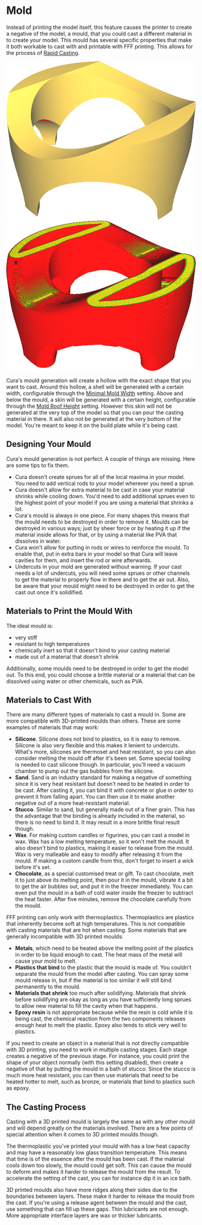 Mold
====
Instead of printing the model itself, this feature causes the printer to create a negative of the model, a mould, that you could cast a different material in to create your model. This mould has several specific properties that make it both workable to cast with and printable with FFF printing. This allows for the process of [Rapid Casting](https://en.wikipedia.org/wiki/Rapid_casting).

<!--screenshot {
"image_path": "mold_enabled_shell.png",
"models": {"stature.scad": {}},
"camera_position": [-78, 160, 228],
"layer": -1
}-->
<!--screenshot {
"image_path": "mold_enabled_mould.png",
"models": {"stature.scad": {}},
"camera_position": [-78, 160, 228],
"settings": {
    "mold_enabled": "True"
},
"colours": 32
}-->
![A model that you'd want to cast](../images/mold_enabled_shell.png)
![The mould for that model](../images/mold_enabled_mould.png)

Cura's mould generation will create a hollow with the exact shape that you want to cast. Around this hollow, a shell will be generated with a certain width, configurable through the [Minimal Mold Width](mold_width.md) setting. Above and below the mould, a skin will be generated with a certain height, configurable through the [Mold Roof Height](mold_roof_height.md) setting. However this skin will not be generated at the very top of the model so that you can pour the casting material in there. It will also not be generated at the very bottom of the model. You're meant to keep it on the build plate while it's being cast.

Designing Your Mould
----
Cura's mould generation is not perfect. A couple of things are missing. Here are some tips to fix them.
* Cura doesn't create sprues for all of the local maxima in your model. You need to add vertical rods to your model wherever you need a sprue.
* Cura doesn't allow for extra material to be cast in case your material shrinks while cooling down. You'd need to add additional sprues even to the highest point of your model if you are using a material that shrinks a lot.
* Cura's mould is always in one piece. For many shapes this means that the mould needs to be destroyed in order to remove it. Moulds can be destroyed in various ways; just by sheer force or by heating it up if the material inside allows for that, or by using a material like PVA that dissolves in water.
* Cura won't allow for putting in rods or wires to reinforce the mould. To enable that, put in extra bars in your model so that Cura will leave cavities for them, and insert the rod or wire afterwards.
* Undercuts in your mold are generated without warning. If your cast needs a lot of undercuts, you will need some sprues or other channels to get the material to properly flow in there and to get the air out. Also, be aware that your mould might need to be destroyed in order to get the cast out once it's solidified.

Materials to Print the Mould With
----
The ideal mould is:
* very stiff
* resistant to high temperatures
* chemically inert so that it doesn't bind to your casting material
* made out of a material that doesn't shrink

Additionally, some moulds need to be destroyed in order to get the model out. To this end, you could choose a brittle material or a material that can be dissolved using water or other chemicals, such as PVA.

Materials to Cast With
----
There are many different types of materials to cast a mould in. Some are more compatible with 3D-printed moulds than others. These are some examples of materials that may work:
* **Silicone**. Silicone does not bind to plastics, so it is easy to remove. Silicone is also very flexible and this makes it lenient to undercuts. What's more, silicones are thermoset and heat resistant, so you can also consider melting the mould off after it's been set. Some special tooling is needed to cast silicone though. In particular, you'll need a vacuum chamber to pump out the gas bubbles from the silicone.
* **Sand**. Sand is an industry standard for making a negative of something since it is very heat resistant but doesn't need to be heated in order to be cast. After casting it, you can bind it with concrete or glue in order to prevent it from falling apart. You can then use it to make another negative out of a more heat-resistant material.
* **Stucco**. Similar to sand, but generally made out of a finer grain. This has the advantage that the binding is already included in the material, so there is no need to bind it. It may result in a more brittle final result though.
* **Wax**. For making custom candles or figurines, you can cast a model in wax. Wax has a low melting temperature, so it won't melt the mould. It also doesn't bind to plastics, making it easier to release from the mould. Wax is very malleable and easy to modify after releasing it from the mould. If making a custom candle from this, don't forget to insert a wick before it's set.
* **Chocolate**, as a special customised treat or gift. To cast chocolate, melt it to just above its melting point, then pour it in the mould, vibrate it a bit to get the air bubbles out, and put it in the freezer immediately. You can even put the mould in a bath of cold water inside the freezer to subtract the heat faster. After five minutes, remove the chocolate carefully from the mould.

FFF printing can only work with thermoplastics. Thermoplastics are plastics that inherently become soft at high temperatures. This is not compatible with casting materials that are hot when casting. Some materials that are generally incompatible with 3D printed moulds:
* **Metals**, which need to be heated above the melting point of the plastics in order to be liquid enough to cast. The heat mass of the metal will cause your mold to melt.
* **Plastics that bind** to the plastic that the mould is made of. You couldn't separate the mould from the model after casting. You can spray some mould release in, but if the material is too similar it will still bind permanently to the mould.
* **Materials that shrink** too much after solidifying. Materials that shrink before solidifying are okay as long as you have sufficiently long sprues to allow new material to fill the cavity when that happens.
* **Epoxy resin** is not appropriate because while the resin is cold while it is being cast, the chemical reaction from the two components releases enough heat to melt the plastic. Epoxy also tends to stick very well to plastics.

If you need to create an object in a material that is not directly compatible with 3D printing, you need to work in multiple casting stages. Each stage creates a negative of the previous stage. For instance, you could print the shape of your object normally (with this setting disabled), then create a negative of that by putting the mould in a bath of stucco. Since the stucco is much more heat resistant, you can then use materials that need to be heated hotter to melt, such as bronze, or materials that bind to plastics such as epoxy.

The Casting Process
----
Casting with a 3D printed mould is largely the same as with any other mould and will depend greatly on the materials involved. There are a few points of special attention when it comes to 3D printed moulds though.

The thermoplastic you've printed your mould with has a low heat capacity and may have a reasonably low glass transition temperature. This means that time is of the essence after the mould has been cast. If the material cools down too slowly, the mould could get soft. This can cause the mould to deform and makes it harder to release the mould from the result. To accelerate the setting of the cast, you can for instance dip it in an ice bath.

3D printed moulds also have more ridges along their sides due to the boundaries between layers. These make it harder to release the mould from the cast. If you're using a release agent between the mould and the cast, use something that can fill up these gaps. Thin lubricants are not enough. More appropriate interface layers are wax or thicker lubricants.